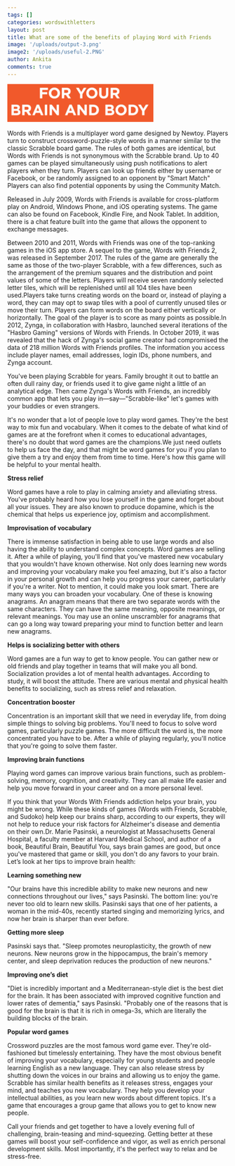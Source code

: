 ```yaml
---
tags: []
categories: wordswithletters
layout: post
title: What are some of the benefits of playing Word with Friends
image: '/uploads/output-3.png'
image2: '/uploads/useful-2.PNG'
author: Ankita
comments: true
---
```


![](/uploads/useful-2.PNG)

Words with Friends is a multiplayer word game designed by Newtoy. Players turn to construct crossword-puzzle-style words in a manner similar to the classic Scrabble board game. The rules of both games are identical, but Words with Friends is not synonymous with the Scrabble brand. Up to 40 games can be played simultaneously using push notifications to alert players when they turn. Players can look up friends either by username or Facebook, or be randomly assigned to an opponent by "Smart Match" Players can also find potential opponents by using the Community Match.

Released in July 2009, Words with Friends is available for cross-platform play on Android, Windows Phone, and iOS operating systems. The game can also be found on Facebook, Kindle Fire, and Nook Tablet. In addition, there is a chat feature built into the game that allows the opponent to exchange messages.

Between 2010 and 2011, Words with Friends was one of the top-ranking games in the iOS app store. A sequel to the game, Words with Friends 2, was released in September 2017. The rules of the game are generally the same as those of the two-player Scrabble, with a few differences, such as the arrangement of the premium squares and the distribution and point values of some of the letters. Players will receive seven randomly selected letter tiles, which will be replenished until all 104 tiles have been used.Players take turns creating words on the board or, instead of playing a word, they can may opt to swap tiles with a pool of currently unused tiles or move their turn. Players can form words on the board either vertically or horizontally. The goal of the player is to score as many points as possible.In 2012, Zynga, in collaboration with Hasbro, launched several iterations of the "Hasbro Gaming" versions of Words with Friends. In October 2019, it was revealed that the hack of Zynga's social game creator had compromised the data of 218 million Words with Friends profiles. The information you access include player names, email addresses, login IDs, phone numbers, and Zynga account.

You've been playing Scrabble for years. Family brought it out to battle an often dull rainy day, or friends used it to give game night a little of an analytical edge. Then came Zynga's Words with Friends, an incredibly common app that lets you play in—say—"Scrabble-like" let's games with your buddies or even strangers.

It's no wonder that a lot of people love to play word games. They're the best way to mix fun and vocabulary. When it comes to the debate of what kind of games are at the forefront when it comes to educational advantages, there's no doubt that word games are the champions.We just need outlets to help us face the day, and that might be word games for you if you plan to give them a try and enjoy them from time to time. Here's how this game will be helpful to your mental health.

**Stress relief**

Word games have a role to play in calming anxiety and alleviating stress. You've probably heard how you lose yourself in the game and forget about all your issues. They are also known to produce dopamine, which is the chemical that helps us experience joy, optimism and accomplishment.

**Improvisation of vocabulary**

There is immense satisfaction in being able to use large words and also having the ability to understand complex concepts. Word games are selling it. After a while of playing, you'll find that you've mastered new vocabulary that you wouldn't have known otherwise. Not only does learning new words and improving your vocabulary make you feel amazing, but it's also a factor in your personal growth and can help you progress your career, particularly if you're a writer. Not to mention, it could make you look smart. There are many ways you can broaden your vocabulary. One of these is knowing anagrams. An anagram means that there are two separate words with the same characters. They can have the same meaning, opposite meanings, or relevant meanings. You may use an online unscrambler for anagrams that can go a long way toward preparing your mind to function better and learn new anagrams.

**Helps is socializing better with others**

Word games are a fun way to get to know people. You can gather new or old friends and play together in teams that will make you all bond. Socialization provides a lot of mental health advantages. According to study, it will boost the attitude. There are various mental and physical health benefits to socializing, such as stress relief and relaxation.

**Concentration booster**

Concentration is an important skill that we need in everyday life, from doing simple things to solving big problems. You'll need to focus to solve word games, particularly puzzle games. The more difficult the word is, the more concentrated you have to be. After a while of playing regularly, you'll notice that you're going to solve them faster.

**Improving brain functions**

Playing word games can improve various brain functions, such as problem-solving, memory, cognition, and creativity. They can all make life easier and help you move forward in your career and on a more personal level.

If you think that your Words With Friends addiction helps your brain, you might be wrong. While these kinds of games (Words with Friends, Scrabble, and Sudoko) help keep our brains sharp, according to our experts, they will not help to reduce your risk factors for Alzheimer's disease and dementia on their own.Dr. Marie Pasinski, a neurologist at Massachusetts General Hospital, a faculty member at Harvard Medical School, and author of a book, Beautiful Brain, Beautiful You, says brain games are good, but once you've mastered that game or skill, you don't do any favors to your brain. Let’s look at her tips to improve brain health:

**Learning something new**

"Our brains have this incredible ability to make new neurons and new connections throughout our lives," says Pasinski. The bottom line: you're never too old to learn new skills. Pasinski says that one of her patients, a woman in the mid-40s, recently started singing and memorizing lyrics, and now her brain is sharper than ever before.

**Getting more sleep**

Pasinski says that. "Sleep promotes neuroplasticity, the growth of new neurons. New neurons grow in the hippocampus, the brain's memory center, and sleep deprivation reduces the production of new neurons."

**Improving one’s diet**

"Diet is incredibly important and a Mediterranean-style diet is the best diet for the brain. It has been associated with improved cognitive function and lower rates of dementia," says Pasinski. "Probably one of the reasons that is good for the brain is that it is rich in omega-3s, which are literally the building blocks of the brain.

**Popular word games**

Crossword puzzles are the most famous word game ever. They're old-fashioned but timelessly entertaining. They have the most obvious benefit of improving your vocabulary, especially for young students and people learning English as a new language. They can also release stress by shutting down the voices in our brains and allowing us to enjoy the game. Scrabble has similar health benefits as it releases stress, engages your mind, and teaches you new vocabulary. They help you develop your intellectual abilities, as you learn new words about different topics. It's a game that encourages a group game that allows you to get to know new people.

Call your friends and get together to have a lovely evening full of challenging, brain-teasing and mind-squeezing. Getting better at these games will boost your self-confidence and vigor, as well as enrich personal development skills. Most importantly, it's the perfect way to relax and be stress-free.
